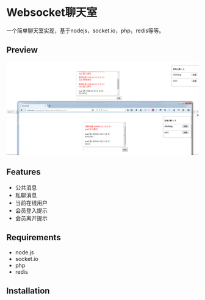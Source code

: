 # Websocket聊天室
一个简单聊天室实现，基于nodejs，socket.io，php，redis等等。

## Preview

![界面预览](screenshots/201801315.jpg "界面截图")

## Features

- 公共消息
- 私聊消息
- 当前在线用户
- 会员登入提示
- 会员离开提示

## Requirements

- node.js
- socket.io
- php
- redis

## Installation


